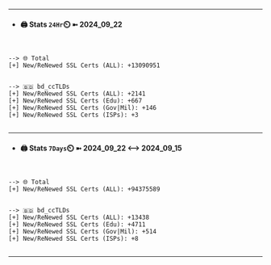 

---
- #### 🖨️ **Stats** `24Hr`⏲️ ➼ 2024_09_22
```console


--> 🌐 Total
[+] New/ReNewed SSL Certs (ALL): +13090951


--> 🇧🇩 bd_ccTLDs
[+] New/ReNewed SSL Certs (ALL): +2141
[+] New/ReNewed SSL Certs (Edu): +667
[+] New/ReNewed SSL Certs (Gov|Mil): +146
[+] New/ReNewed SSL Certs (ISPs): +3


```

---
- #### 🖨️ **Stats** `7Days`⏲️ ➼ 2024_09_22 <--> 2024_09_15
```console


--> 🌐 Total
[+] New/ReNewed SSL Certs (ALL): +94375589


--> 🇧🇩 bd_ccTLDs
[+] New/ReNewed SSL Certs (ALL): +13438
[+] New/ReNewed SSL Certs (Edu): +4711
[+] New/ReNewed SSL Certs (Gov|Mil): +514
[+] New/ReNewed SSL Certs (ISPs): +8


```

---

